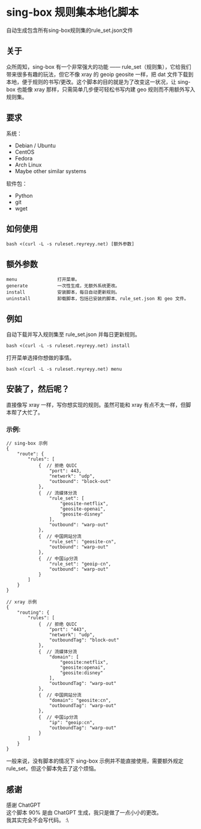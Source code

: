 # sing-box 规则集本地化脚本
自动生成包含所有sing-box规则集的rule_set.json文件

## 关于
众所周知，sing-box 有一个非常强大的功能 —— rule_set（规则集），它给我们带来很多有趣的玩法，但它不像 xray 的 geoip geosite 一样，把 dat 文件下载到本地，便于规则的书写/更改。这个脚本的目的就是为了改变这一状况，让 sing-box 也能像 xray 那样，只需简单几步便可轻松书写内建 geo 规则而不用额外写入规则集。

## 要求
系统：
- Debian / Ubuntu
- CentOS
- Fedora
- Arch Linux
- Maybe other similar systems 

软件包：
- Python
- git
- wget

## 如何使用
```
bash <(curl -L -s ruleset.reyreyy.net) [额外参数]
```

## 额外参数
```
menu               打开菜单。
generate           一次性生成，无额外系统更改。
install            安装脚本，每日自动更新规则。
uninstall          卸载脚本，包括已安装的脚本、rule_set.json 和 geo 文件。
```

## 例如
自动下载并写入规则集至 rule_set.json 并每日更新规则。
```
bash <(curl -L -s ruleset.reyreyy.net) install
```
打开菜单选择你想做的事情。
```
bash <(curl -L -s ruleset.reyreyy.net) menu
```

## 安装了，然后呢？
直接像写 xray 一样，写你想实现的规则。虽然可能和 xray 有点不太一样，但脚本帮了大忙了。

### 示例:

```
// sing-box 示例
{
    "route": {
        "rules": [
            {  // 拒绝 QUIC
                "port": 443,
                "network": "udp",
                "outbound": "block-out"
            },
            {  // 流媒体分流
                "rule_set": [
                    "geosite-netflix",
                    "geosite-openai",
                    "geosite-disney"
                ],
                "outbound": "warp-out"
            },
            {  // 中国网站分流
                "rule_set": "geosite-cn",
                "outbound": "warp-out"
            },
            {  // 中国ip分流
                "rule_set": "geoip-cn",
                "outbound": "warp-out"
            }
        ]
    }
}
```
```
// xray 示例
{
    "routing": {
        "rules": [
            {  // 拒绝 QUIC
                "port": "443",
                "network": "udp",
                "outboundTag": "block-out"
            },
            {  // 流媒体分流
                "domain": [
                    "geosite:netflix",
                    "geosite:openai",
                    "geosite:disney"
                ],
                "outboundTag": "warp-out"
            },
            {  // 中国网站分流
                "domain": "geosite:cn",
                "outboundTag": "warp-out"
            },
            {  // 中国ip分流
                "ip": "geoip:cn",
                "outboundTag": "warp-out"
            }
        ]
    }
}
```
一般来说，没有脚本的情况下 sing-box 示例并不能直接使用，需要额外规定 rule_set，但这个脚本免去了这个烦恼。
## 感谢
感谢 ChatGPT <br>
这个脚本 90% 是由 ChatGPT 生成，我只是做了一点小小的更改。 <br>
我其实完全不会写代码。 :\
